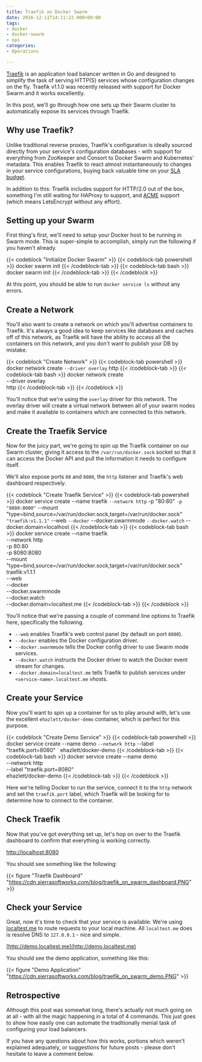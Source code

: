 ```yaml
---
title: Traefik on Docker Swarm
date: 2016-12-11T14:11:22.000+00:00
tags:
- docker
- docker-swarm
- ops
categories:
- Operations

---
```

[Traefik][traefik] is an application load balancer written in Go and designed to simplify
the task of serving HTTP(S) services whose configuration changes on the fly. Traefik v1.1.0
was recently released with support for Docker Swarm and it works excellently.

In this post, we'll go through how one sets up their Swarm cluster to automatically expose
its services through Traefik.

<!--more-->

## Why use Traefik?
Unlike traditional reverse proxies, Traefik's configuration is ideally sourced directly
from your service's configuration databases - with support for everything from ZooKeeper
and Consort to Docker Swarm and Kubernetes' metadata. This enables Traefik to react
almost instantaneously to changes in your service configurations, buying back valuable
time on your [SLA budget](https://landing.google.com/sre/interview/ben-treynor.html).

In addition to this: Traefik includes support for HTTP/2.0 out of the box, something I'm
still waiting for HAProxy to support, and [ACME][acme] support (which means LetsEncrypt without
any effort). 

## Setting up your Swarm
First thing's first, we'll need to setup your Docker host to be running in Swarm mode.
This is super-simple to accomplish, simply run the following if you haven't already.

{{< codeblock "Initialize Docker Swarm" >}}
    {{< codeblock-tab powershell >}}
    docker swarm init
    {{< /codeblock-tab >}}
    {{< codeblock-tab bash >}}
    docker swarm init
    {{< /codeblock-tab >}}
{{< /codeblock >}}

At this point, you should be able to run `docker service ls` without any errors.

## Create a Network
You'll also want to create a network on which you'll advertise containers to
Traefik. It's always a good idea to keep services like databases and caches off
of this network, as Traefik will have the ability to access all the containers
on this network, and you don't want to publish your DB by mistake.

{{< codeblock "Create Network" >}}
    {{< codeblock-tab powershell >}}
    docker network create `
        --driver overlay `
        http
    {{< /codeblock-tab >}}
    {{< codeblock-tab bash >}}
    docker network create \
        --driver overlay \
        http
    {{< /codeblock-tab >}}
{{< /codeblock >}}

You'll notice that we're using the `overlay` driver for this network. The overlay
driver will create a virtual network between all of your swarm nodes and make it
available to containers which are connected to this network.

## Create the Traefik Service
Now for the juicy part, we're going to spin up the Traefik container on our Swarm
cluster, giving it access to the `/var/run/docker.sock` socket so that it can access
the Docker API and pull the information it needs to configure itself.

We'll also expose ports `80` and `8080`, the `http` listener and Traefik's web
dashboard respectively.

{{< codeblock "Create Traefik Service" >}}
    {{< codeblock-tab powershell >}}
    docker service create --name traefik `
        --network http `
        -p "80:80" `
        -p "8080:8080" `
        --mount "type=bind,source=/var/run/docker.sock,target=/var/run/docker.sock" `
        "traefik:v1.1.1" `
            --web `
            --docker `
            --docker.swarmmode `
            --docker.watch `
            --docker.domain=localhost
    {{< /codeblock-tab >}}
    {{< codeblock-tab bash >}}
    docker service create --name traefik \
        --network http \
        -p 80:80 \
        -p 8080:8080 \
        --mount "type=bind,source=/var/run/docker.sock,target=/var/run/docker.sock" \
        traefik:v1.1.1 \
            --web \
            --docker \
            --docker.swarmmode \
            --docker.watch \
            --docker.domain=localtest.me
    {{< /codeblock-tab >}}
{{< /codeblock >}}

You'll notice that we're passing a couple of command line options to Traefik here,
specifically the following.

 - `--web` enables Traefik's web control panel (by default on port `8080`).
 - `--docker` enables the Docker configuration driver.
 - `--docker.swarmmode` tells the Docker config driver to use Swarm mode services.
 - `--docker.watch` instructs the Docker driver to watch the Docker event stream for changes.
 - `--docker.domain=localtest.me` tells Traefik to publish services under `<service-name>.localtest.me` vhosts.

## Create your Service
Now you'll want to spin up a container for us to play around with, let's use the
excellent `ehazlett/docker-demo` container, which is perfect for this purpose.

{{< codeblock "Create Demo Service" >}}
    {{< codeblock-tab powershell >}}
    docker service create --name demo `
        --network http `
        --label "traefik.port=8080" `
        ehazlett/docker-demo
    {{< /codeblock-tab >}}
    {{< codeblock-tab bash >}}
    docker service create --name demo \
        --network http \
        --label "traefik.port=8080" \
        ehazlett/docker-demo
    {{< /codeblock-tab >}}
{{< /codeblock >}}

Here we're telling Docker to run the service, connect it to the `http` network and set
the `traefik.port` label, which Traefik will be looking for to determine how to connect
to the container.

## Check Traefik
Now that you've got everything set up, let's hop on over to the Traefik dashboard to
confirm that everything is working correctly.

[http://localhost:8080](http://localhost:8080)

You should see something like the following:

{{< figure "Traefik Dashboard" "https://cdn.sierrasoftworks.com/blog/traefik_on_swarm_dashboard.PNG" >}}


## Check your Service
Great, now it's time to check that your service is available. We're using
[localtest.me](http://readme.localtest.me) to route requests to your local
machine. All `localtest.me` does is resolve DNS to `127.0.0.1` - nice and
simple.

[http://demo.localtest.me](http://demo.localtest.me)

You should see the demo application, something like this:

{{< figure "Demo Application" "https://cdn.sierrasoftworks.com/blog/traefik_on_swarm_demo.PNG" >}}


## Retrospective
Although this post was somewhat long, there's actually not much going on at all - with all the magic happening
in a total of 4 commands. This just goes to show how easily one can automate the traditionally menial task of
configuring your load balancers.

If you have any questions about how this works, portions which weren't explained adequately, or suggestions for
future posts - please don't hesitate to leave a comment below.

[traefik]: https://traefik.io
[acme]: https://github.com/ietf-wg-acme/acme/